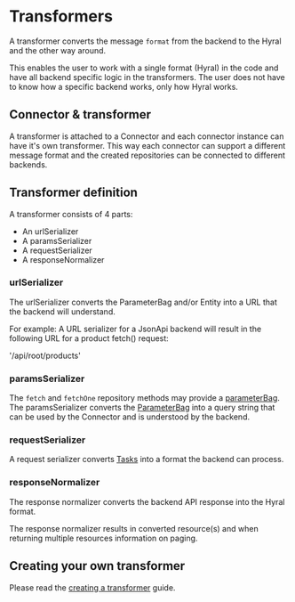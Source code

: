 # Transformers

A transformer converts the message `format` from the backend to the Hyral and the other way around.

This enables the user to work with a single format (Hyral) in the code and have all backend specific logic in the 
transformers. The user does not have to know how a specific backend works, only how Hyral works.

## Connector & transformer

A transformer is attached to a Connector and each connector instance can have it's own transformer. This way each
connector can support a different message format and the created repositories can be connected to different backends.

## Transformer definition

A transformer consists of 4 parts:
* An urlSerializer
* A paramsSerializer
* A requestSerializer
* A responseNormalizer

### urlSerializer
The urlSerializer converts the ParameterBag and/or Entity into a URL that the backend will understand.

For example: A URL serializer for a JsonApi backend will result in the following URL for a product fetch() request:

'/api/root/products' 

### paramsSerializer
The `fetch` and `fetchOne` repository methods may provide a [parameterBag](parameterBag.md). The paramsSerializer
converts the [ParameterBag](parameterBag.md) into a query string that can be used by the Connector and is understood
by the backend.

### requestSerializer
A request serializer converts [Tasks](changeSet.md) into a format the backend can process.

### responseNormalizer
The response normalizer converts the backend API response into the Hyral format.

The response normalizer results in converted resource(s) and when returning multiple resources information on paging.

## Creating your own transformer
Please read the [creating a transformer](../Guides/creating-transformers.md) guide.
